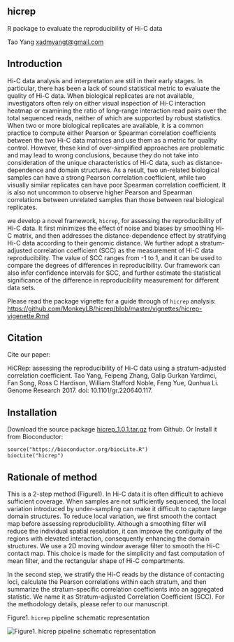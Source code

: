 ## hicrep
R package to evaluate the reproducibility of Hi-C data

Tao Yang  <xadmyangt@gmail.com>

## Introduction

Hi-C data analysis and interpretation are still in their early stages. In particular, there has been a lack of sound statistical metric to evaluate the quality of Hi-C data. When biological replicates are not available, investigators often rely on either visual inspection of Hi-C interaction heatmap or examining the ratio of long-range interaction read pairs over the total sequenced reads, neither of which are supported by robust statistics. When two or more biological replicates are available, it is a common practice to compute either Pearson or Spearman correlation coefficients between the two Hi-C data matrices and use them as a metric for quality control. However, these kind of over-simplified approaches are problematic and may lead to wrong conclusions, because they do not take into consideration of the unique characteristics of Hi-C data, such as distance-dependence and domain structures. As a result, two un-related biological samples can have a strong Pearson correlation coefficient, while two visually similar replicates can have poor Spearman correlation coefficient. It is also not uncommon to observe higher Pearson and Spearman correlations between unrelated samples than those between real biological replicates. 

we develop a novel framework, `hicrep`, for assessing the reproducibility of Hi-C data. It first minimizes the effect of noise and biases by smoothing Hi-C matrix, and then addresses the distance-dependence effect by stratifying Hi-C data according to their genomic distance. We further adopt a stratum-adjusted correlation coefficient (SCC) as the measurement of Hi-C data reproducibility. The value of SCC ranges from -1 to 1, and it can be used to compare the degrees of differences in reproducibility. Our framework can also infer confidence intervals for SCC, and further estimate the statistical significance of the difference in reproducibility measurement for different data sets. 

Please read the package vignette for a guide through of `hicrep` analysis: 
https://github.com/MonkeyLB/hicrep/blob/master/vignettes/hicrep-vigenette.Rmd


## Citation

Cite our paper:

HiCRep: assessing the reproducibility of Hi-C data using a 
stratum-adjusted correlation coefficient. Tao Yang, Feipeng Zhang, Galip
Gurkan Yardimci, Fan Song, Ross C Hardison, William Stafford Noble, 
Feng Yue, Qunhua Li. Genome Research 2017. doi: 10.1101/gr.220640.117.


## Installation

Download the source package [hicrep_1.0.1.tar.gz](https://github.com/MonkeyLB/hicrep/blob/master/hicrep_1.0.1.tar.gz) from Github.
Or Install it from Bioconductor:
    
    source("https://bioconductor.org/biocLite.R")
    biocLite("hicrep")

## Rationale of method

This is a 2-step method (Figure1). In Hi-C data it is often difficult to achieve sufficient coverage. When samples are not sufficiently sequenced, the local variation introduced by under-sampling can make it difficult to capture large domain structures. To reduce local variation, we first smooth the contact map before assessing reproducibility. Although a smoothing filter will reduce the individual spatial resolution, it can improve the contiguity of the regions with elevated interaction, consequently enhancing the domain structures. We use a 2D moving window average filter to smooth the Hi-C contact map. This choice is made for the simplicity and fast computation of mean filter, and the rectangular shape of Hi-C compartments.
 
In the second step, we stratify the Hi-C reads by the distance of contacting loci, calculate the Pearson correlations within each stratum, and then summarize the stratum-specific correlation coefficients into an aggregated statistic. We name it as Stratum-adjusted Correlation Coefficient (SCC). For the methodology details, please refer to our manuscript.

Figure1. `hicrep` pipeline schematic representation
                          
![Figure1. `hicrep` pipeline schematic representation](https://github.com/MonkeyLB/hicrep/blob/master/vignettes/hicrep-pipeline.JPG)
